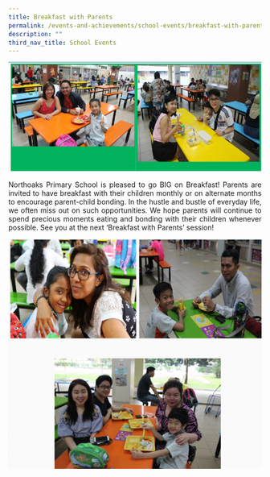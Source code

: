 ```yaml
---
title: Breakfast with Parents
permalink: /events-and-achievements/school-events/breakfast-with-parents/
description: ""
third_nav_title: School Events
---
```

![](/images/bfp1.png)
<p style="text-align: justify">Northoaks Primary School is pleased to go BIG on Breakfast! Parents are invited to have breakfast with their children monthly or on alternate months to encourage parent-child bonding. In the hustle and bustle of everyday life, we often miss out on such opportunities. We hope parents will continue to spend precious moments eating and bonding with their children whenever possible. See you at the next ‘Breakfast with Parents’ session!

![](/images/bfp2.png)